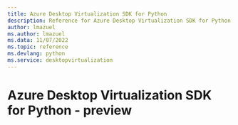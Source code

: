 ```yaml
---
title: Azure Desktop Virtualization SDK for Python
description: Reference for Azure Desktop Virtualization SDK for Python
author: lmazuel
ms.author: lmazuel
ms.data: 11/07/2022
ms.topic: reference
ms.devlang: python
ms.service: desktopvirtualization
---
```

# Azure Desktop Virtualization SDK for Python - preview

